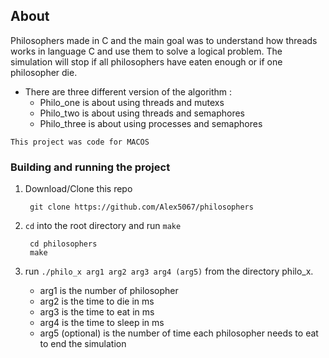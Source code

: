 ## About

Philosophers made in C and the main goal was to understand how threads works in language C and use them to solve a logical problem.
The simulation will stop if all philosophers have eaten enough or if one philosopher die.

- There are three different version of the algorithm :
    - Philo_one is about using threads and mutexs
    - Philo_two is about using threads and semaphores
    - Philo_three is about using processes and semaphores

`This project was code for MACOS`

### Building and running the project

1. Download/Clone this repo

        git clone https://github.com/Alex5067/philosophers
2. `cd` into the root directory and run `make`

        cd philosophers
        make

3.  run `./philo_x arg1 arg2 arg3 arg4 (arg5)` from the directory philo_x.
    - arg1 is the number of philosopher
    - arg2 is the time to die in ms
    - arg3 is the time to eat in ms
    - arg4 is the time to sleep in ms
    - arg5 (optional) is the number of time each philosopher needs to eat to end the simulation
    
